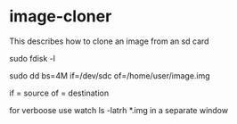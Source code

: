 # image-cloner
This describes how to clone an image from an sd card

sudo fdisk -l

sudo dd bs=4M if=/dev/sdc of=/home/user/image.img

if = source of = destination

for verboose use watch ls -latrh *.img in a separate window
